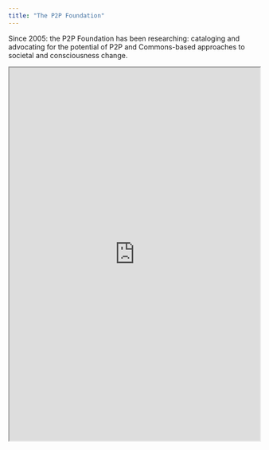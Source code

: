 ```yaml
---
title: "The P2P Foundation"
---
```


Since 2005: the P2P Foundation has been researching: cataloging and advocating for the potential of P2P and Commons-based approaches to societal and consciousness change.

<iframe height="750" width="100%" src="https://ewelton.github.io/ktest/wiki.html#The%20P2P%20Foundation"></iframe>
